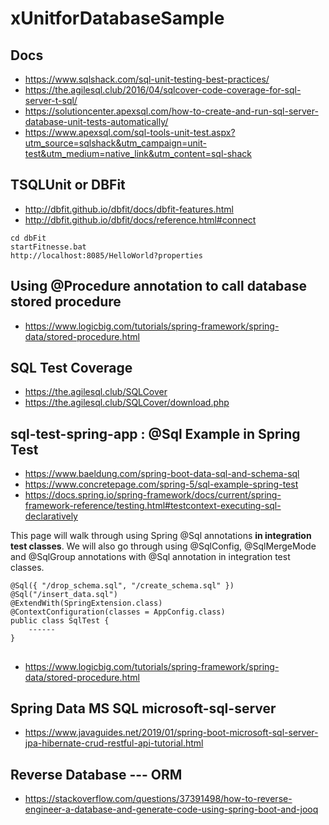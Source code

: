 # xUnitforDatabaseSample

## Docs
- https://www.sqlshack.com/sql-unit-testing-best-practices/
- https://the.agilesql.club/2016/04/sqlcover-code-coverage-for-sql-server-t-sql/
- https://solutioncenter.apexsql.com/how-to-create-and-run-sql-server-database-unit-tests-automatically/
- https://www.apexsql.com/sql-tools-unit-test.aspx?utm_source=sqlshack&utm_campaign=unit-test&utm_medium=native_link&utm_content=sql-shack


##  TSQLUnit  or  DBFit
- http://dbfit.github.io/dbfit/docs/dbfit-features.html
- http://dbfit.github.io/dbfit/docs/reference.html#connect
```
cd dbFit
startFitnesse.bat
http://localhost:8085/HelloWorld?properties
```

## Using @Procedure annotation to call database stored procedure
- https://www.logicbig.com/tutorials/spring-framework/spring-data/stored-procedure.html

## SQL Test Coverage
- https://the.agilesql.club/SQLCover
- https://the.agilesql.club/SQLCover/download.php

## sql-test-spring-app : @Sql Example in Spring Test
- https://www.baeldung.com/spring-boot-data-sql-and-schema-sql
- https://www.concretepage.com/spring-5/sql-example-spring-test
- https://docs.spring.io/spring-framework/docs/current/spring-framework-reference/testing.html#testcontext-executing-sql-declaratively

This page will walk through using Spring @Sql annotations **in integration test classes**. 
We will also go through using @SqlConfig, @SqlMergeMode and @SqlGroup annotations with @Sql annotation in integration test classes.

```
@Sql({ "/drop_schema.sql", "/create_schema.sql" })
@Sql("/insert_data.sql")
@ExtendWith(SpringExtension.class)
@ContextConfiguration(classes = AppConfig.class)
public class SqlTest {
    ------
} 
```

##
- https://www.logicbig.com/tutorials/spring-framework/spring-data/stored-procedure.html

## Spring Data  MS SQL  microsoft-sql-server
- https://www.javaguides.net/2019/01/spring-boot-microsoft-sql-server-jpa-hibernate-crud-restful-api-tutorial.html

## Reverse Database --- ORM
- https://stackoverflow.com/questions/37391498/how-to-reverse-engineer-a-database-and-generate-code-using-spring-boot-and-jooq


